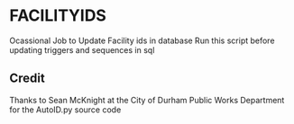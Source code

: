 # FACILITYIDS
Ocassional Job to Update Facility ids in database
Run this script before updating triggers and sequences in sql

## Credit
Thanks to Sean McKnight at the City of Durham Public Works Department for the AutoID.py source code 
